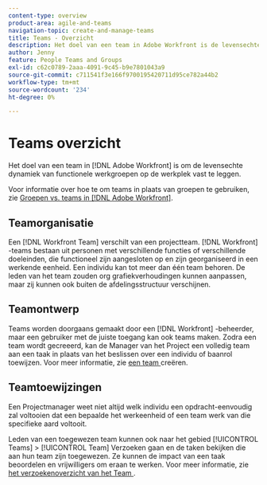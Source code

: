```yaml
---
content-type: overview
product-area: agile-and-teams
navigation-topic: create-and-manage-teams
title: Teams - Overzicht
description: Het doel van een team in Adobe Workfront is de levensechte dynamiek van functionele werkgroepen op de werkplek vast te leggen.
author: Jenny
feature: People Teams and Groups
exl-id: c62c0789-2aaa-4091-9c45-b9e7801043a9
source-git-commit: c711541f3e166f9700195420711d95ce782a44b2
workflow-type: tm+mt
source-wordcount: '234'
ht-degree: 0%

---
```


# Teams overzicht

<!-- Audited: 01/2024 -->

Het doel van een team in [!DNL Adobe Workfront] is om de levensechte dynamiek van functionele werkgroepen op de werkplek vast te leggen.

Voor informatie over hoe te om teams in plaats van groepen te gebruiken, zie [ Groepen vs. teams in  [!DNL Adobe Workfront]](../../people-teams-and-groups/work-with-groups-and-teams/understanding-differences-and-similarities-between-groups-and-teams.md).

## Teamorganisatie

Een [!DNL Workfront Team] verschilt van een projectteam. [!DNL Workfront] -teams bestaan uit personen met verschillende functies of verschillende doeleinden, die functioneel zijn aangesloten op en zijn georganiseerd in een werkende eenheid. Een individu kan tot meer dan één team behoren. De leden van het team zouden org grafiekverhoudingen kunnen aanpassen, maar zij kunnen ook buiten de afdelingsstructuur verschijnen.

## Teamontwerp

Teams worden doorgaans gemaakt door een [!DNL Workfront] -beheerder, maar een gebruiker met de juiste toegang kan ook teams maken. Zodra een team wordt gecreeerd, kan de Manager van het Project een volledig team aan een taak in plaats van het beslissen over een individu of baanrol toewijzen. Voor meer informatie, zie [ een team ](/help/quicksilver/people-teams-and-groups/create-and-manage-teams/create-a-team.md) creëren.

## Teamtoewijzingen

Een Projectmanager weet niet altijd welk individu een opdracht-eenvoudig zal voltooien dat een bepaalde het werkeenheid of een team werk van die specifieke aard voltooit.

Leden van een toegewezen team kunnen ook naar het gebied [!UICONTROL Teams] > [!UICONTROL Team] Verzoeken gaan en de taken bekijken die aan hun team zijn toegewezen. Ze kunnen de impact van een taak beoordelen en vrijwilligers om eraan te werken. Voor meer informatie, zie [ het verzoekenoverzicht van het Team ](/help/quicksilver/people-teams-and-groups/work-with-team-requests/team-requests-overview.md).
